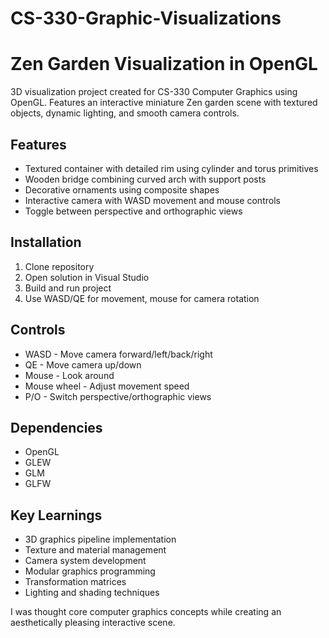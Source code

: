 # CS-330-Graphic-Visualizations

# Zen Garden Visualization in OpenGL

3D visualization project created for CS-330 Computer Graphics using OpenGL. Features an interactive miniature Zen garden scene with textured objects, dynamic lighting, and smooth camera controls.

## Features
- Textured container with detailed rim using cylinder and torus primitives
- Wooden bridge combining curved arch with support posts
- Decorative ornaments using composite shapes
- Interactive camera with WASD movement and mouse controls
- Toggle between perspective and orthographic views

## Installation
1. Clone repository
2. Open solution in Visual Studio
3. Build and run project
4. Use WASD/QE for movement, mouse for camera rotation

## Controls
- WASD - Move camera forward/left/back/right
- QE - Move camera up/down  
- Mouse - Look around
- Mouse wheel - Adjust movement speed
- P/O - Switch perspective/orthographic views

## Dependencies
- OpenGL
- GLEW
- GLM
- GLFW

## Key Learnings
- 3D graphics pipeline implementation
- Texture and material management
- Camera system development
- Modular graphics programming
- Transformation matrices 
- Lighting and shading techniques

I was thought core computer graphics concepts while creating an aesthetically pleasing interactive scene.
